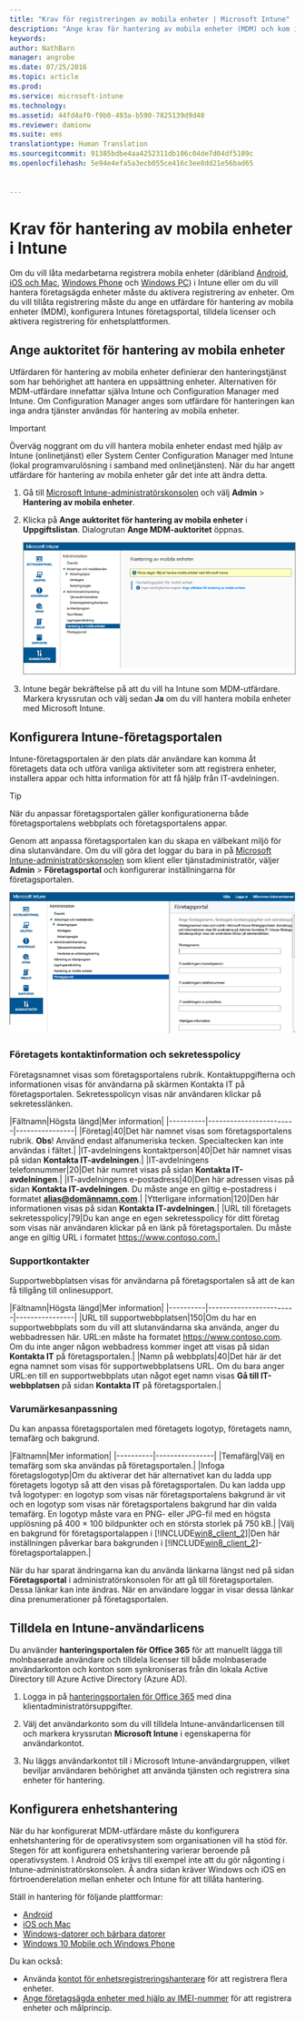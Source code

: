 ```yaml
---
title: "Krav för registreringen av mobila enheter | Microsoft Intune"
description: "Ange krav för hantering av mobila enheter (MDM) och kom igång med att registrera olika operativsystem."
keywords: 
author: NathBarn
manager: angrobe
ms.date: 07/25/2016
ms.topic: article
ms.prod: 
ms.service: microsoft-intune
ms.technology: 
ms.assetid: 44fd4af0-f9b0-493a-b590-7825139d9d40
ms.reviewer: damionw
ms.suite: ems
translationtype: Human Translation
ms.sourcegitcommit: 91385bdbe4aa4252311db106c04de7d04df5109c
ms.openlocfilehash: 5e94e4efa5a3ecb055ce416c3ee8dd21e56bad65


---
```


# Krav för hantering av mobila enheter i Intune
Om du vill låta medarbetarna registrera mobila enheter (däribland [Android](set-up-android-management-with-microsoft-intune.md), [iOS och Mac](set-up-ios-and-mac-management-with-microsoft-intune.md), [Windows Phone](set-up-windows-phone-management-with-microsoft-intune.md) och [Windows PC](set-up-windows-device-management-with-microsoft-intune.md)) i Intune eller om du vill hantera företagsägda enheter måste du aktivera registrering av enheter. Om du vill tillåta registrering måste du ange en utfärdare för hantering av mobila enheter (MDM), konfigurera Intunes företagsportal, tilldela licenser och aktivera registrering för enhetsplattformen.

## Ange auktoritet för hantering av mobila enheter
Utfärdaren för hantering av mobila enheter definierar den hanteringstjänst som har behörighet att hantera en uppsättning enheter. Alternativen för MDM-utfärdare innefattar själva Intune och Configuration Manager med Intune. Om Configuration Manager anges som utfärdare för hanteringen kan inga andra tjänster användas för hantering av mobila enheter.

>[!IMPORTANT]
> Överväg noggrant om du vill hantera mobila enheter endast med hjälp av Intune (onlinetjänst) eller System Center Configuration Manager med Intune (lokal programvarulösning i samband med onlinetjänsten). När du har angett utfärdare för hantering av mobila enheter går det inte att ändra detta.



1.  Gå till [Microsoft Intune-administratörskonsolen](http://manage.microsoft.com) och välj **Admin** &gt; **Hantering av mobila enheter**.

2.  Klicka på **Ange auktoritet för hantering av mobila enheter** i **Uppgiftslistan**. Dialogrutan **Ange MDM-auktoritet** öppnas.

    ![Dialogrutan Ange MDM-auktoritet](../media/intune-mdm-authority.png)

3.  Intune begär bekräftelse på att du vill ha Intune som MDM-utfärdare. Markera kryssrutan och välj sedan **Ja** om du vill hantera mobila enheter med Microsoft Intune.

## Konfigurera Intune-företagsportalen

Intune-företagsportalen är den plats där användare kan komma åt företagets data och utföra vanliga aktiviteter som att registrera enheter, installera appar och hitta information för att få hjälp från IT-avdelningen.

> [!TIP]
> När du anpassar företagsportalen gäller konfigurationerna både företagsportalens webbplats och företagsportalens appar.

Genom att anpassa företagsportalen kan du skapa en välbekant miljö för dina slutanvändare. Om du vill göra det loggar du bara in på [Microsoft Intune-administratörskonsolen](https://manage.microsoft.com) som klient eller tjänstadministratör, väljer **Admin** &gt; **Företagsportal** och konfigurerar inställningarna för företagsportalen.

![admin-console-admin-workspace-comp-portal-settings](../media/cp_sa_cpsetup.PNG)

### Företagets kontaktinformation och sekretesspolicy

Företagsnamnet visas som företagsportalens rubrik. Kontaktuppgifterna och informationen visas för användarna på skärmen Kontakta IT på företagsportalen. Sekretesspolicyn visas när användaren klickar på sekretesslänken.

|Fältnamn|Högsta längd|Mer information|
    |----------|------------------------|----------------|
    |Företag|40|Det här namnet visas som företagsportalens rubrik. **Obs**! Använd endast alfanumeriska tecken. Specialtecken kan inte användas i fältet.|
    |IT-avdelningens kontaktperson|40|Det här namnet visas på sidan **Kontakta IT-avdelningen**.|
    |IT-avdelningens telefonnummer|20|Det här numret visas på sidan **Kontakta IT-avdelningen**.|
    |IT-avdelningens e-postadress|40|Den här adressen visas på sidan **Kontakta IT-avdelningen**. Du måste ange en giltig e-postadress i formatet **alias@domännamn.com**.|
    |Ytterligare information|120|Den här informationen visas på sidan **Kontakta IT-avdelningen**.|
    |URL till företagets sekretesspolicy|79|Du kan ange en egen sekretesspolicy för ditt företag som visas när användaren klickar på en länk på företagsportalen. Du måste ange en giltig URL i formatet https://www.contoso.com.|

### Supportkontakter
Supportwebbplatsen visas för användarna på företagsportalen så att de kan få tillgång till onlinesupport.

|Fältnamn|Högsta längd|Mer information|
    |----------|------------------------|----------------|
    |URL till supportwebbplatsen|150|Om du har en supportwebbplats som du vill att slutanvändarna ska använda, anger du webbadressen här. URL:en måste ha formatet https://www.contoso.com. Om du inte anger någon webbadress kommer inget att visas på sidan **Kontakta IT** på företagsportalen.|
    |Namn på webbplats|40|Det här är det egna namnet som visas för supportwebbplatsens URL. Om du bara anger URL:en till en supportwebbplats utan något eget namn visas **Gå till IT-webbplatsen** på sidan **Kontakta IT** på företagsportalen.|


### Varumärkesanpassning

Du kan anpassa företagsportalen med företagets logotyp, företagets namn, temafärg och bakgrund.

|Fältnamn|Mer information|
    |----------|----------------|
    |Temafärg|Välj en temafärg som ska användas på företagsportalen.|
    |Infoga företagslogotyp|Om du aktiverar det här alternativet kan du ladda upp företagets logotyp så att den visas på företagsportalen. Du kan ladda upp två logotyper: en logotyp som visas när företagsportalens bakgrund är vit och en logotyp som visas när företagsportalens bakgrund har din valda temafärg. En logotyp måste vara en PNG- eller JPG-fil med en högsta upplösning på 400 × 100 bildpunkter och en största storlek på 750 kB.|
    |Välj en bakgrund för företagsportalappen i [!INCLUDE[win8_client_2](../includes/win8_client_2_md.md)]|Den här inställningen påverkar bara bakgrunden i [!INCLUDE[win8_client_2](../includes/win8_client_2_md.md)]-företagsportalappen.|


När du har sparat ändringarna kan du använda länkarna längst ned på sidan **Företagsportal** i administratörskonsolen för att gå till företagsportalen. Dessa länkar kan inte ändras. När en användare loggar in visar dessa länkar dina prenumerationer på företagsportalen.

## Tilldela en Intune-användarlicens

Du använder **hanteringsportalen för Office 365** för att manuellt lägga till molnbaserade användare och tilldela licenser till både molnbaserade användarkonton och konton som synkroniseras från din lokala Active Directory till Azure Active Directory (Azure AD).

1.  Logga in på [hanteringsportalen för Office 365](https://portal.office.com/Admin/Default.aspx) med dina klientadministratörsuppgifter.

2.  Välj det användarkonto som du vill tilldela Intune-användarlicensen till och markera kryssrutan **Microsoft Intune** i egenskaperna för användarkontot.

3.  Nu läggs användarkontot till i Microsoft Intune-användargruppen, vilket beviljar användaren behörighet att använda tjänsten och registrera sina enheter för hantering.

## Konfigurera enhetshantering
När du har konfigurerat MDM-utfärdare måste du konfigurera enhetshantering för de operativsystem som organisationen vill ha stöd för. Stegen för att konfigurera enhetshantering varierar beroende på operativsystem. I Android OS krävs till exempel inte att du gör någonting i Intune-administratörskonsolen. Å andra sidan kräver Windows och iOS en förtroenderelation mellan enheter och Intune för att tillåta hantering.

Ställ in hantering för följande plattformar:
- [Android](set-up-android-management-with-microsoft-intune.md)
- [iOS och Mac](set-up-ios-and-mac-management-with-microsoft-intune.md)
- [Windows-datorer och bärbara datorer](set-up-windows-device-management-with-microsoft-intune.md)
- [Windows 10 Mobile och Windows Phone](set-up-windows-phone-management-with-microsoft-intune.md)

Du kan också:
 - Använda [kontot för enhetsregistreringshanterare](enroll-corporate-owned-devices-with-the-device-enrollment-manager-in-microsoft-intune.md) för att registrera flera enheter.
 - [Ange företagsägda enheter med hjälp av IMEI-nummer](specify-corporate-owned-devices-with-international-mobile-equipment-identity-imei-numbers.md) för att registrera enheter och målprincip.



<!--HONumber=Sep16_HO3-->


